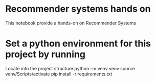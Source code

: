 # Recommender systems hands on
This notebook provide a hands-on on Recommender Systems

# Set a python environment for this project by running
Locate into the project structure
python -m venv venv
source venv/Scripts/activate
pip install -r requirements.txt
